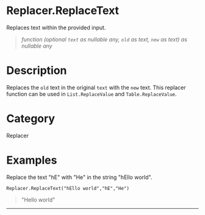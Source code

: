 ﻿# Replacer.ReplaceText
Replaces text within the provided input.
> _function (optional <code>text</code> as nullable any, <code>old</code> as text, <code>new</code> as text) as nullable any_
# Description 
Replaces the <code>old</code> text in the original <code>text</code> with the <code>new</code> text. This replacer function can be used in <code>List.ReplaceValue</code> and <code>Table.ReplaceValue</code>.

# Category 
Replacer
# Examples 
Replace the text "hE" with "He" in the string "hEllo world".
```
Replacer.ReplaceText("hEllo world","hE","He")
```
> "Hello world"
***
